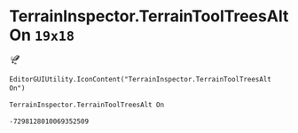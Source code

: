 # TerrainInspector.TerrainToolTreesAlt On `19x18`
<img src="/img/TerrainInspector.TerrainToolTreesAlt%20On.png" width=19 height=18>

``` CSharp
EditorGUIUtility.IconContent("TerrainInspector.TerrainToolTreesAlt On")
```
```
TerrainInspector.TerrainToolTreesAlt On
```
```
-7298128010069352509
```
